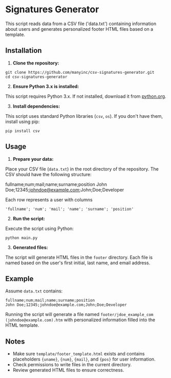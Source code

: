 # Signatures Generator

This script reads data from a CSV file ('data.txt') containing information about users and generates personalized footer HTML files based on a template.

## Installation

1. **Clone the repository:**
```bath
git clone https://github.com/manyinc/csv-signatures-generator.git
cd csv-signatures-generator
```

2. **Ensure Python 3.x is installed:**

This script requires Python 3.x. If not installed, download it from [python.org](https://www.python.org/downloads/).

3. **Install dependencies:**

This script uses standard Python libraries (`csv`, `os`). If you don't have them, install using pip:
```bath
pip install csv
```

## Usage

1. **Prepare your data:**

Place your CSV file (`data.txt`) in the root directory of the repository. The CSV should have the following structure:

  fullname;num;mail;name;surname;position
  John Doe;12345;johndoe@example.com;John;Doe;Developer

Each row represents a user with columns 
```bath
'fullname'; 'num'; 'mail'; 'name'; 'surname'; 'position'
```

2. **Run the script:**

Execute the script using Python:

```bath
python main.py
```

3. **Generated files:**

The script will generate HTML files in the `footer` directory. Each file is named based on the user's first initial, last name, and email address.

## Example

Assume `data.txt` contains:
```bath
fullname;num;mail;name;surname;position
John Doe;12345;johndoe@example.com;John;Doe;Developer
```

Running the script will generate a file named `footer/jdoe_example_com (johndoe@example.com).htm` with personalized information filled into the HTML template.

## Notes

- Make sure `template/footer_template.html` exists and contains placeholders `{uname}`, `{num}`, `{mail}`, and `{pos}` for user information.
- Check permissions to write files in the current directory.
- Review generated HTML files to ensure correctness.
